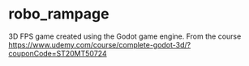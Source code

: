 # robo_rampage
3D FPS game created using the Godot game engine. From the course https://www.udemy.com/course/complete-godot-3d/?couponCode=ST20MT50724
